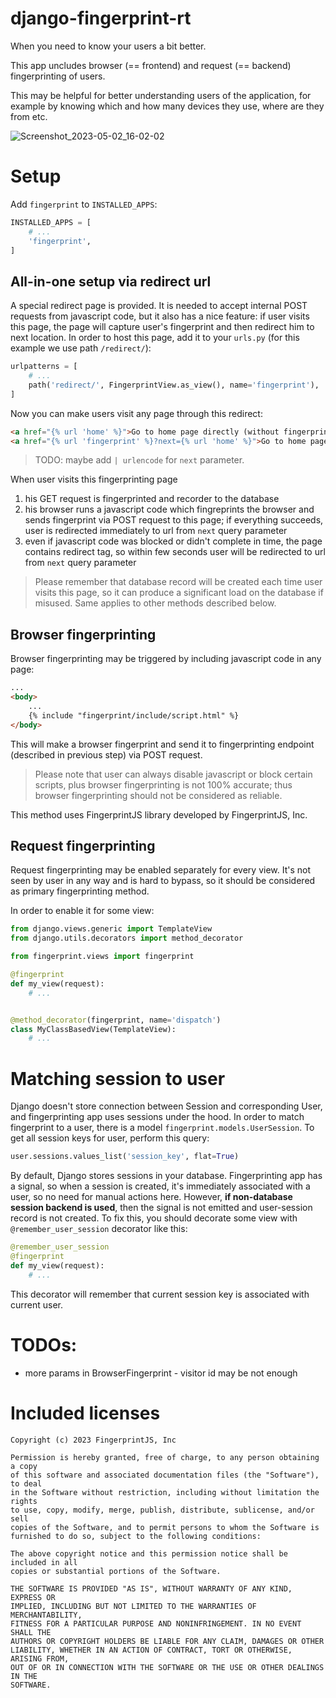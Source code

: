 # django-fingerprint-rt
When you need to know your users a bit better.

This app uncludes browser (== frontend) and request (== backend) fingerprinting of users.

This may be helpful for better understanding users of the application, for example by knowing which and how many devices they use, where are they from etc.

![Screenshot_2023-05-02_16-02-02](https://user-images.githubusercontent.com/73276794/235674052-5c5150be-e1c3-4a85-9646-244c939db0fb.jpg)

# Setup

Add `fingerprint` to `INSTALLED_APPS`:

```python
INSTALLED_APPS = [
    # ...
    'fingerprint',
]
```

## All-in-one setup via redirect url

A special redirect page is provided. It is needed to accept internal POST requests from javascript code, but it also has a nice feature: if user visits this page, the page will capture user's fingerprint and then redirect him to next location. In order to host this page, add it to your `urls.py` (for this example we use path `/redirect/`):

```python
urlpatterns = [
    # ...
    path('redirect/', FingerprintView.as_view(), name='fingerprint'),
]
```

Now you can make users visit any page through this redirect:

```html
<a href="{% url 'home' %}">Go to home page directly (without fingerprinting)</a>
<a href="{% url 'fingerprint' %}?next={% url 'home' %}">Go to home page through fingerprinting</a>
```

> TODO: maybe add `| urlencode` for `next` parameter.

When user visits this fingerprinting page
1) his GET request is fingerprinted and recorder to the database
2) his browser runs a javascript code which fingreprints the browser and sends fingerprint via POST request to this page; if everything succeeds, user is redirected immediately to url from `next` query parameter
3) even if javascript code was blocked or didn't complete in time, the page contains redirect tag, so within few seconds user will be redirected to url from `next` query parameter

> Please remember that database record will be created each time user visits this page, so it can produce a significant load on the database if misused. Same applies to other methods described below.

## Browser fingerprinting

Browser fingerprinting may be triggered by including javascript code in any page:

```html
...
<body>
    ...
    {% include "fingerprint/include/script.html" %}
</body>
```

This will make a browser fingerprint and send it to fingerprinting endpoint (described in previous step) via POST request.

> Please note that user can always disable javascript or block certain scripts, plus browser fingerprinting is not 100% accurate; thus browser fingerprinting should not be considered as reliable.

This method uses FingerprintJS library developed by FingerprintJS, Inc.

## Request fingerprinting

Request fingerprinting may be enabled separately for every view. It's not seen by user in any way and is hard to bypass, so it should be considered as primary fingerprinting method.

In order to enable it for some view:

```python
from django.views.generic import TemplateView
from django.utils.decorators import method_decorator

from fingerprint.views import fingerprint

@fingerprint
def my_view(request):
    # ...


@method_decorator(fingerprint, name='dispatch')
class MyClassBasedView(TemplateView):
    # ...
```

# Matching session to user

Django doesn't store connection between Session and corresponding User, and fingerprinting app uses sessions under the hood. In order to match fingerprint to a user, there is a model `fingerprint.models.UserSession`. To get all session keys for user, perform this query:

```python
user.sessions.values_list('session_key', flat=True)
```

By default, Django stores sessions in your database. Fingerprinting app has a signal, so when a session is created, it's immediately associated with a user, so no need for manual actions here. However, **if non-database session backend is used**, then the signal is not emitted and user-session record is not created. To fix this, you should decorate some view with `@remember_user_session` decorator like this:

```python
@remember_user_session
@fingerprint
def my_view(request):
    # ...
```

This decorator will remember that current session key is associated with current user.

# TODOs:

* more params in BrowserFingerprint - visitor id may be not enough

# Included licenses

```
Copyright (c) 2023 FingerprintJS, Inc

Permission is hereby granted, free of charge, to any person obtaining a copy
of this software and associated documentation files (the "Software"), to deal
in the Software without restriction, including without limitation the rights
to use, copy, modify, merge, publish, distribute, sublicense, and/or sell
copies of the Software, and to permit persons to whom the Software is
furnished to do so, subject to the following conditions:

The above copyright notice and this permission notice shall be included in all
copies or substantial portions of the Software.

THE SOFTWARE IS PROVIDED "AS IS", WITHOUT WARRANTY OF ANY KIND, EXPRESS OR
IMPLIED, INCLUDING BUT NOT LIMITED TO THE WARRANTIES OF MERCHANTABILITY,
FITNESS FOR A PARTICULAR PURPOSE AND NONINFRINGEMENT. IN NO EVENT SHALL THE
AUTHORS OR COPYRIGHT HOLDERS BE LIABLE FOR ANY CLAIM, DAMAGES OR OTHER
LIABILITY, WHETHER IN AN ACTION OF CONTRACT, TORT OR OTHERWISE, ARISING FROM,
OUT OF OR IN CONNECTION WITH THE SOFTWARE OR THE USE OR OTHER DEALINGS IN THE
SOFTWARE.
```
